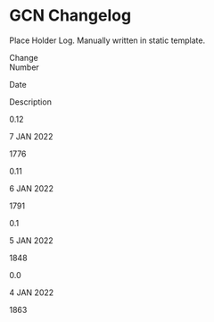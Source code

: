 # GCN Changelog

Place Holder Log. Manually written in static template.

Change  
Number

Date

Description

0.12

7 JAN 2022

1776

0.11

6 JAN 2022

1791

0.1

5 JAN 2022

1848

0.0

4 JAN 2022

1863
